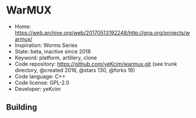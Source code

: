 # WarMUX

- Home: https://web.archive.org/web/20170513192248/http://gna.org/projects/warmux/
- Inspiration: Worms Series
- State: beta, inactive since 2018
- Keyword: platform, artillery, clone
- Code repository: https://github.com/yeKcim/warmux.git (see trunk directory, @created 2016, @stars 130, @forks 16)
- Code language: C++
- Code license: GPL-2.0
- Developer: yeKcim

## Building

